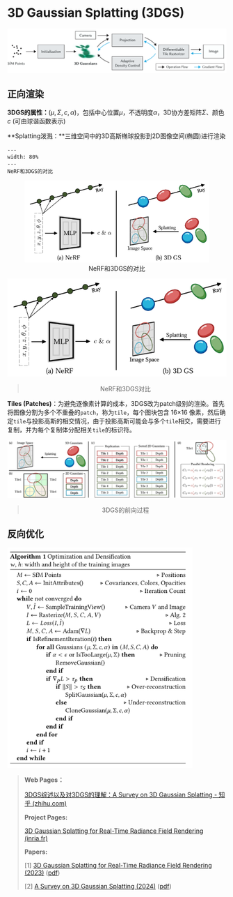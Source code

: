 # 3D Gaussian Splatting (3DGS)

<img src="assets/3DGS_pipeline.png" style="zoom:80%;" />

## 正向渲染

**3DGS的属性：**${(\mu,\Sigma,c,\alpha)}$，包括中心位置$\mu$，不透明度$\alpha$，3D协方差矩阵$\Sigma$、颜色$c$ (可由球谐函数表示)

**Splatting泼溅：**三维空间中的3D高斯椭球投影到2D图像空间(椭圆)进行渲染



```{figure} assets/NeRF_and_3DGS.png
---
width: 80%
---
NeRF和3DGS的对比
```

<figure style="text-align: center;">
  <img src="assets/NeRF_and_3DGS.png" style="zoom: 80%;">
  <figcaption>NeRF和3DGS的对比</figcaption>
</figure>

<img src="assets/NeRF_and_3DGS.png" style="zoom:80%;" />

><center>NeRF和3DGS对比</center>

**Tiles (Patches)**：为避免逐像素计算的成本，3DGS改为patch级别的渲染。首先将图像分割为多个不重叠的`patch`，称为`tile`，每个图块包含 16×16 像素，然后确定`tile`与投影高斯的相交情况，由于投影高斯可能会与多个`tile`相交，需要进行复制，并为每个复制体分配相关`tile`的标识符。

<img src="assets/forward_process_of_3DGS.png" style="zoom:80%;" />

><center>3DGS的前向过程</center>

## 反向优化

<img src="assets/Algorithm1.png" style="zoom:80%;" />



>**Web Pages：**
>
>[3DGS综述以及对3DGS的理解：A Survey on 3D Gaussian Splatting - 知乎 (zhihu.com)](https://zhuanlan.zhihu.com/p/679809915)
>
>**Project Pages:**
>
>[3D Gaussian Splatting for Real-Time Radiance Field Rendering (inria.fr)](https://repo-sam.inria.fr/fungraph/3d-gaussian-splatting/)
>
>**Papers:**
>
>[1] [3D Gaussian Splatting for Real-Time Radiance Field Rendering (2023)](https://arxiv.org/abs/2308.04079) ([pdf](./papers/3DGS.pdf))
>
>[2] [A Survey on 3D Gaussian Splatting (2024)](https://arxiv.org/abs/2401.03890) ([pdf](./papers/A_Survey_on_3D_Gaussian_Splatting.pdf))
>
>

